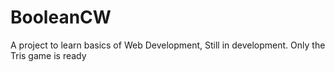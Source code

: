 # BooleanCW
A project to learn basics of Web Development, Still in development.
Only the Tris game is ready
